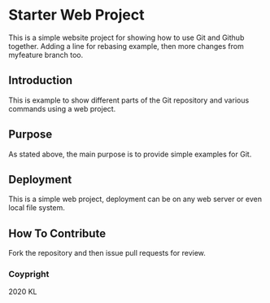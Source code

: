 # Starter Web Project

This is a simple website project for showing how to use Git and Github together. 
Adding a line for rebasing example, then more changes from myfeature branch too.

## Introduction

This is example to show different parts of the Git repository and various commands using a web project.

## Purpose

As stated above, the main purpose is to provide simple examples for Git.

## Deployment

This is a simple web project, deployment can be on any web server or even local file system.

## How To Contribute

Fork the repository and then issue pull requests for review.

### Coypright

2020 KL